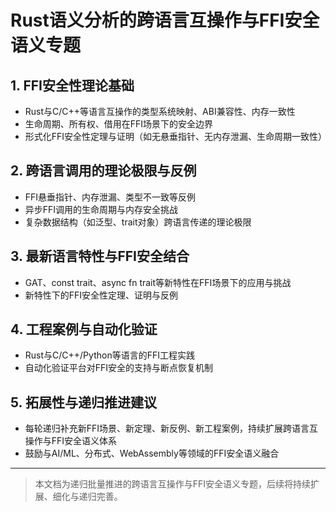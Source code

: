 # Rust语义分析的跨语言互操作与FFI安全语义专题

## 1. FFI安全性理论基础

- Rust与C/C++等语言互操作的类型系统映射、ABI兼容性、内存一致性
- 生命周期、所有权、借用在FFI场景下的安全边界
- 形式化FFI安全性定理与证明（如无悬垂指针、无内存泄漏、生命周期一致性）

## 2. 跨语言调用的理论极限与反例

- FFI悬垂指针、内存泄漏、类型不一致等反例
- 异步FFI调用的生命周期与内存安全挑战
- 复杂数据结构（如泛型、trait对象）跨语言传递的理论极限

## 3. 最新语言特性与FFI安全结合

- GAT、const trait、async fn trait等新特性在FFI场景下的应用与挑战
- 新特性下的FFI安全性定理、证明与反例

## 4. 工程案例与自动化验证

- Rust与C/C++/Python等语言的FFI工程实践
- 自动化验证平台对FFI安全的支持与断点恢复机制

## 5. 拓展性与递归推进建议

- 每轮递归补充新FFI场景、新定理、新反例、新工程案例，持续扩展跨语言互操作与FFI安全语义体系
- 鼓励与AI/ML、分布式、WebAssembly等领域的FFI安全语义融合

---

> 本文档为递归批量推进的跨语言互操作与FFI安全语义专题，后续将持续扩展、细化与递归完善。
